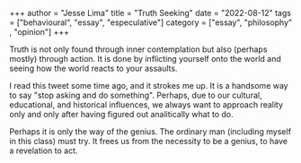 +++
author = "Jesse Lima"
title = "Truth Seeking"
date = "2022-08-12"
tags = ["behavioural", "essay", "especulative"]
category = ["essay", "philosophy" , "opinion"]
+++


Truth is not only found through inner contemplation but also (perhaps mostly) through action. It is done by inflicting yourself onto the world and seeing how the world reacts to your assaults.

I read this tweet some time ago, and it strokes me up. It is a handsome way to say "stop asking and do something". Perhaps, due to our cultural, educational, and historical influences, we always want to approach reality only and only after having figured out analitically what to do. 

Perhaps it is only the way of the genius. The ordinary man (including myself in this class) must try. It frees us from the necessity to be a genius, to have a revelation to act.